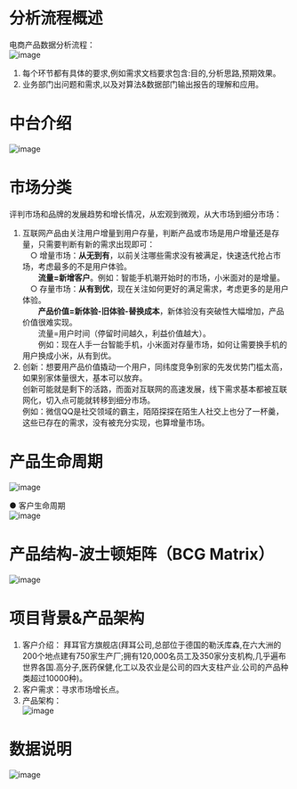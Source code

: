 # 分析流程概述
电商产品数据分析流程：  
![image](https://user-images.githubusercontent.com/43529683/133576885-c0140855-4e2c-4b94-bcb9-0c9d87ef36a5.png)

1. 每个环节都有具体的要求,例如需求文档要求包含:目的,分析思路,预期效果。  
2. 业务部门出问题和需求,以及对算法&数据部门输出报告的理解和应用。  

# 中台介绍
![image](https://user-images.githubusercontent.com/43529683/133576937-07495153-1402-434b-bd56-eadad602cf38.png)

# 市场分类
评判市场和品牌的发展趋势和增长情况，从宏观到微观，从大市场到细分市场：  
1. 互联网产品由关注用户增量到用户存量，判断产品或市场是用户增量还是存量，只需要判断有新的需求出现即可：  
&emsp;○ 增量市场：**从无到有**，以前关注哪些需求没有被满足，快速迭代抢占市场，考虑最多的不是用户体验。  
&emsp;&emsp;**流量=新增客户**。例如：智能手机潮开始时的市场，小米面对的是增量。  
&emsp;○ 存量市场：**从有到优**，现在关注如何更好的满足需求，考虑更多的是用户体验。  
&emsp;&emsp;**产品价值=新体验-旧体验-替换成本**，新体验没有突破性大幅增加，产品价值很难实现。  
&emsp;&emsp;流量=用户时间（停留时间越久，利益价值越大）。  
&emsp;&emsp;例如：现在人手一台智能手机，小米面对存量市场，如何让需要换手机的用户换成小米，从有到优。  
2. 创新：想要用产品价值撬动一个用户，同纬度竞争别家的先发优势门槛太高，如果别家体量很大，基本可以放弃。  
创新可能就是剩下的活路，而面对互联网的高速发展，线下需求基本都被互联网化，切入点可能就转移到细分市场。  
例如：微信QQ是社交领域的霸主，陌陌探探在陌生人社交上也分了一杯羹，这些已存在的需求，没有被充分实现，也算增量市场。  

# 产品生命周期
![image](https://user-images.githubusercontent.com/43529683/133577014-5ff3b9bf-ca5d-481b-b627-0869e93b948e.png)

● 客户生命周期  
![image](https://user-images.githubusercontent.com/43529683/133577060-ec44c321-11ee-4759-b707-6009fc38797a.png)

# 产品结构-波士顿矩阵（BCG Matrix）
![image](https://user-images.githubusercontent.com/43529683/133577097-db635bb3-fb8f-4e6f-83aa-01e01699ef9e.png)

# 项目背景&产品架构
1. 客户介绍： 拜耳官方旗舰店(拜耳公司,总部位于德国的勒沃库森,在六大洲的200个地点建有750家生产厂;拥有120,000名员工及350家分支机构,几乎遍布世界各国.高分子,医药保健,化工以及农业是公司的四大支柱产业.公司的产品种类超过10000种)。  
2. 客户需求：寻求市场增长点。  
3. 产品架构：  
![image](https://user-images.githubusercontent.com/43529683/133570584-1b6bb26c-9a9e-46f5-ab0e-23a111515a66.png)

#  数据说明
![image](https://user-images.githubusercontent.com/43529683/133570630-665e098f-e442-4a80-92cf-f23f57d23b9d.png)


